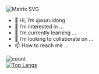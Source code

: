![Matrix SVG](https://raw.githubusercontent.com/rodrigograca31/rodrigograca31/master/matrix.svg)
 
- 👋 Hi, I’m @xuruidong
- 👀 I’m interested in ...
- 🌱 I’m currently learning ...
- 💞️ I’m looking to collaborate on ...
- 📫 How to reach me ...

![count](https://profile-counter.glitch.me/xuruidong/count.svg)  
[![Top Langs](https://github-readme-stats.vercel.app/api/top-langs/?username=xuruidong&layout=compact&&hide=javascript,html,css)](https://github.com/anuraghazra/github-readme-stats)
<!---
xuruidong/xuruidong is a ✨ special ✨ repository because its `README.md` (this file) appears on your GitHub profile.
You can click the Preview link to take a look at your changes.
--->
